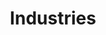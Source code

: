 ---
templateKey: index-industries
metakeywords: ["Industries", ""]
metadescription:
ogimage: /img/tekdi-logo.png
title: Industries
subTitle: Industries
homePageDescription: Our technological expertise and in-depth domain understanding, keeps you a digital step ahead of others by simplifying complex processes across verticals
description: Lorem ipsum dolor sit amet, consectetur adipiscing elit. Cras vel est ultricies metus hendrerit luctus. Proin at commodo erat. Vestibulum non pharetra arcu, vel vulputate augue. Nam dignissim nisi id nisi eleifend, feugiat rhoncus mauris cursus. Fusce in aliquam tortor. Morbi placerat mi eget orci pellentesque, non consequat nulla posuere. Vestibulum tincidunt consectetur arcu, ac ultricies sem. Donec volutpat lacinia elit, auctor ullamcorper mi pellentesque ac. Nulla ultricies nunc est, sed consequat nulla aliquet ac.
---
